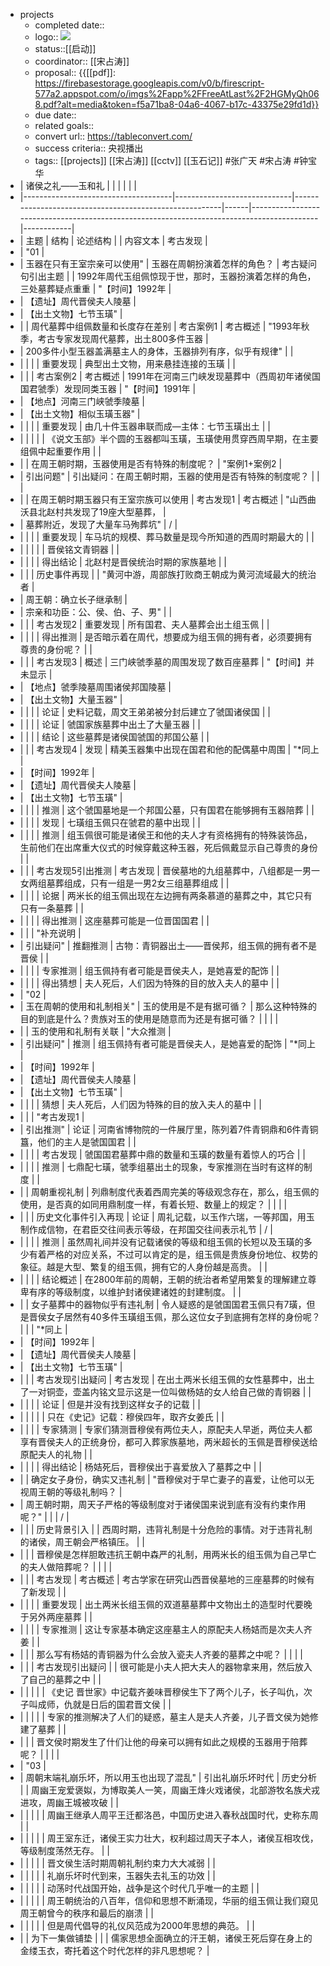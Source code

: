 - projects
    - completed date::
    - logo:: ![](https://firebasestorage.googleapis.com/v0/b/firescript-577a2.appspot.com/o/imgs%2Fapp%2FFreeAtLast%2FGH3CbDPvGD.jpg?alt=media&token=02abef2f-4b25-4d20-9793-6afe017cb42b)
    - status::[[启动]]
    - coordinator:: [[宋占涛]]
    - proposal:: {{[[pdf]]: https://firebasestorage.googleapis.com/v0/b/firescript-577a2.appspot.com/o/imgs%2Fapp%2FFreeAtLast%2F2HGMyQh068.pdf?alt=media&token=f5a71ba8-04a6-4067-b17c-43375e29fd1d}}
    - due date::
    - related goals::
    - convert url:: https://tableconvert.com/
    - success criteria:: 央视播出
    - tags:: [[projects]] [[宋占涛]] [[cctv]] [[玉石记]] #张广天 #宋占涛 #钟宝华
- | 诸侯之礼——玉和礼                           |                             |                                                        |      |                                                                                           |            |
- |-------------------------------------|-----------------------------|--------------------------------------------------------|------|-------------------------------------------------------------------------------------------|------------|
- | 主题                                  | 结构                          | 论述结构                                                   |      | 内容文本                                                                                      | 考古发现       |
- | "01                                 |
- | 玉器在只有王室宗亲可以使用"                      | 玉器在周朝扮演着怎样的角色？              | 考古疑问句引出主题                                              |      | 1992年周代玉组佩惊现于世，那时，玉器扮演着怎样的角色，三处墓葬疑点重重                                                     | "【时间】1992年 |
- | 【遗址】周代晋侯夫人陵墓                        |
- | 【出土文物】七节玉璜"                         |
- |                                     | 周代墓葬中组佩数量和长度存在差别            | 考古案例1                                                  | 考古概述 | "1993年秋季，考古专家发现周代墓葬，出土800多件玉器                                                             |
- | 200多件小型玉器盖满墓主人的身体，玉器排列有序，似乎有规律"     |                             |
- |                                     |                             |                                                        | 重要发现 | 典型出土文物，用来悬挂连接的玉璜                                                                          |            |
- |                                     |                             | 考古案例2                                                  | 考古概述 | 1991年在河南三门峡发现墓葬中（西周初年诸侯国国君虢季）发现同类玉器                                                       | "【时间】1991年 |
- | 【地点】河南三门峡虢季陵墓                       |
- | 【出土文物】相似玉璜玉器"                       |
- |                                     |                             |                                                        | 重要发现 | 由几十件玉器串联而成—主体：七节玉璜出土                                                                      |            |
- |                                     |                             |                                                        |      | 《说文玉部》半个圆的玉器都叫玉璜，玉璜使用贯穿西周早期，在主要组佩中起重要作用                                                   |            |
- |                                     | 在周王朝时期，玉器使用是否有特殊的制度呢？       | "案例1+案例2                                               |
- | 引出问题"                               | 引出疑问：在周王朝时期，玉器的使用是否有特殊的制度呢？ |                                                        |      |
- |                                     | 在周王朝时期玉器只有王室宗族可以使用          | 考古发现1                                                  | 考古概述 | "山西曲沃县北赵村共发现了19座大型墓葬，                                                                     |
- | 墓葬附近，发现了大量车马殉葬坑"                    | /                           |
- |                                     |                             |                                                        | 重要发现 | 车马坑的规模、葬马数量是现今所知道的西周时期最大的                                                                 |            |
- |                                     |                             |                                                        |      | 晋侯铭文青铜器                                                                                   |            |
- |                                     |                             |                                                        | 得出结论 | 北赵村是晋侯统治时期的家族墓地                                                                           |            |
- |                                     |                             | 历史事件再现                                                 |      | "黄河中游，周部族打败商王朝成为黄河流域最大的统治者                                                                |
- | 周王朝：确立长子继承制                         |
- | 宗亲和功臣：公、侯、伯、子、男"                    |                             |
- |                                     |                             | 考古发现2                                                  | 重要发现 | 所有国君、夫人墓葬会出土组玉佩                                                                           |            |
- |                                     |                             |                                                        | 得出推测 | 是否暗示着在周代，想要成为组玉佩的拥有者，必须要拥有尊贵的身份呢？                                                         |            |
- |                                     |                             | 考古发现3                                                  | 概述   | 三门峡虢季墓的周围发现了数百座墓葬                                                                         | "【时间】并未显示  |
- | 【地点】虢季陵墓周围诸侯邦国陵墓                    |
- | 【出土文物】大量玉器"                         |
- |                                     |                             |                                                        | 论证   | 史料记载，周文王弟弟被分封后建立了虢国诸侯国                                                                    |            |
- |                                     |                             |                                                        | 论证   | 虢国家族墓葬中出土了大量玉器                                                                            |            |
- |                                     |                             |                                                        | 结论   | 这些墓葬是诸侯国虢国的邦国公墓                                                                           |            |
- |                                     |                             | 考古发现4                                                  | 发现   | 精美玉器集中出现在国君和他的配偶墓中周围                                                                      | "*同上       |
- | 【时间】1992年                           |
- | 【遗址】周代晋侯夫人陵墓                        |
- | 【出土文物】七节玉璜"                         |
- |                                     |                             |                                                        | 推测   | 这个虢国墓地是一个邦国公墓，只有国君在能够拥有玉器陪葬                                                               |            |
- |                                     |                             |                                                        | 发现   | 七璜组玉佩只在虢君的墓中出现                                                                            |            |
- |                                     |                             |                                                        | 推测   | 组玉佩很可能是诸侯王和他的夫人才有资格拥有的特殊装饰品，生前他们在出席重大仪式的时候穿戴这种玉器，死后佩戴显示自己尊贵的身份                            |            |
- |                                     |                             | 考古发现5引出推测                                              | 考古发现 | 晋侯墓地的九组墓葬中，八组都是一男一女两组墓葬组成，只有一组是一男2女三组墓葬组成                                                 |            |
- |                                     |                             |                                                        | 论据   | 两米长的组玉佩出现在左边拥有两条慕道的墓葬之中，其它只有只有一条墓葬                                                        |            |
- |                                     |                             |                                                        | 得出推测 | 这座墓葬可能是一位晋国国君                                                                             |            |
- |                                     |                             | "补充说明                                                  |
- | 引出疑问"                               | 推翻推测                        | 古物：青铜器出土——晋侯邦，组玉佩的拥有者不是晋侯                              |      |
- |                                     |                             |                                                        | 专家推测 | 组玉佩持有者可能是晋侯夫人，是她喜爱的配饰                                                                     |            |
- |                                     |                             |                                                        | 得出猜想 | 夫人死后，人们因为特殊的目的放入夫人的墓中                                                                     |            |
- | "02                                 |
- | 玉在周朝的使用和礼制相关"                       | 玉的使用是不是有据可循？                | 那么这种特殊的目的到底是什么？贵族对玉的使用是随意而为还是有据可循？                     |      |                                                                                           |            |
- |                                     | 玉的使用和礼制有关联                  | "大众推测                                                  |
- | 引出疑问"                               | 推测                          | 组玉佩持有者可能是晋侯夫人，是她喜爱的配饰                                  | "*同上 |
- | 【时间】1992年                           |
- | 【遗址】周代晋侯夫人陵墓                        |
- | 【出土文物】七节玉璜"                         |
- |                                     |                             |                                                        | 猜想   | 夫人死后，人们因为特殊的目的放入夫人的墓中                                                                     |            |
- |                                     |                             | "考古发现1                                                 |
- | 引出推测"                               | 论证                          | 河南省博物院的一件展厅里，陈列着7件青铜鼎和6件青铜簋，他们的主人是虢国国君                 |      |
- |                                     |                             |                                                        | 考古发现 | 虢国国君墓葬中鼎的数量和玉璜的数量有着惊人的巧合                                                                  |            |
- |                                     |                             |                                                        | 推测   | 七鼎配七璜，虢季组墓出土的现象，专家推测在当时有这样的制度                                                             |            |
- |                                     | 周朝重视礼制                      | 列鼎制度代表着西周完美的等级观念存在，那么，组玉佩的使用，是否真的如同用鼎制度一样，有着长短、数量上的规定？ |      |                                                                                           |            |
- |                                     |                             | 历史文化事件引入再现                                             | 论证   | 周礼记载，以玉作六瑞，一等邦国，用玉制作成信物，在君臣交往间表示等级，在邦国交往间表示礼节                                             | /          |
- |                                     |                             |                                                        | 推测   | 虽然周礼间并没有记载诸侯的等级和组玉佩的长短以及玉璜的多少有着严格的对应关系，不过可以肯定的是，组玉佩是贵族身份地位、权势的象征。越是大型、繁复的组玉佩，拥有它的人身份越是高贵。 |            |
- |                                     |                             |                                                        | 结论概述 | 在2800年前的周朝，王朝的统治者希望用繁复的理解建立尊卑有序的等级制度，以维护封诸侯建诸姓的封建制度。                                      |            |
- |                                     | 女子墓葬中的器物似乎有违礼制              | 令人疑惑的是虢国国君玉佩只有7璜，但是晋侯女子居然有40多件玉璜组玉佩，那么这位女子到底拥有怎样的身份呢？  |      |                                                                                           | "*同上       |
- | 【时间】1992年                           |
- | 【遗址】周代晋侯夫人陵墓                        |
- | 【出土文物】七节玉璜"                         |
- |                                     |                             | 考古发现引出疑问                                               | 考古发现 | 在出土两米长组玉佩的女性墓葬中，出土了一对铜壶，壶盖内铭文显示这是一位叫做杨姞的女人给自己做的青铜器                                        |            |
- |                                     |                             |                                                        | 论证   | 但是并没有找到这样女子的记载                                                                            |            |
- |                                     |                             |                                                        |      | 只在《史记》记载：穆侯四年，取齐女姜氏                                                                       |            |
- |                                     |                             |                                                        | 专家猜测 | 专家们猜测晋穆侯有两位夫人，原配夫人早逝，两位夫人都享有晋侯夫人的正统身份，都可入葬家族墓地，两米超长的玉佩是晋穆侯送给原配夫人的礼物                       |            |
- |                                     |                             |                                                        | 得出结论 | 杨姞死后，晋穆侯出于喜爱放入了墓葬之中                                                                       |            |
- |                                     | 确定女子身份，确实又违礼制               | "晋穆侯对于早亡妻子的喜爱，让他可以无视周王朝的等级礼制吗？                         |
- | 周王朝时期，周天子严格的等级制度对于诸侯国来说到底有没有约束作用呢？" |                             |                                                        | /    |
- |                                     |                             | 历史背景引入                                                 |      | 西周时期，违背礼制是十分危险的事情。对于违背礼制的诸侯，周王朝会严格镇压。                                                     |            |
- |                                     |                             | 晋穆侯是怎样胆敢违抗王朝中森严的礼制，用两米长的组玉佩为自己早亡的夫人做陪葬呢？               |      |                                                                                           |            |
- |                                     |                             | 考古发现                                                   | 考古概述 | 考古学家在研究山西晋侯墓地的三座墓葬的时候有了新发现                                                                |            |
- |                                     |                             |                                                        | 重要发现 | 出土两米长组玉佩的双道墓墓葬中文物出土的造型时代要晚于另外两座墓葬                                                         |            |
- |                                     |                             |                                                        | 专家推测 | 这让专家基本确定这座墓主人的原配夫人杨姞而是次夫人齐姜                                                               |            |
- |                                     |                             | 那么写有杨姞的青铜器为什么会放入瓷夫人齐姜的墓葬之中呢？                           |      |                                                                                           |            |
- |                                     |                             | 考古发现引出疑问                                               |      | 很可能是小夫人把大夫人的器物拿来用，然后放入了自己的墓葬之中                                                            |            |
- |                                     |                             |                                                        |      | 《史记 晋世家》中记载齐姜味晋穆侯生下了两个儿子，长子叫仇，次子叫成师，仇就是日后的国君晋文侯                                           |            |
- |                                     |                             |                                                        |      | 专家的推测解决了人们的疑惑，墓主人是夫人齐姜，儿子晋文侯为她修建了墓葬                                                       |            |
- |                                     |                             | 晋文侯时期发生了什们让他的母亲可以拥有如此之规模的玉器用于陪葬呢？                      |      |                                                                                           |            |
- | "03                                 |
- | 周朝末端礼崩乐坏，所以用玉也出现了混乱"                | 引出礼崩乐坏时代                    | 历史分析                                                   |      | 周幽王宠爱褒姒，为博取美人一笑，周幽王烽火戏诸侯，北部游牧名族犬戎进攻，周幽王城被攻破                                               |            |
- |                                     |                             |                                                        |      | 周幽王继承人周平王迁都洛邑，中国历史进入春秋战国时代，史称东周                                                           |            |
- |                                     |                             |                                                        |      | 周王室东迁，诸侯王实力壮大，权利超过周天子本人，诸侯互相攻伐，等级制度荡然无存。                                                  |            |
- |                                     |                             |                                                        |      | 晋文侯生活时期周朝礼制约束力大大减弱                                                                        |            |
- |                                     |                             |                                                        |      | 礼崩乐坏时代到来，玉器失去礼玉的功效                                                                        |            |
- |                                     |                             |                                                        |      | 动荡时代战国开始，战争是这个时代几乎唯一的主题                                                                   |            |
- |                                     |                             |                                                        |      | 周王朝统治的八百年，信仰和思想不断涌现，华丽的组玉佩让我们窥见周王朝曾今的秩序和最后的崩溃                                             |            |
- |                                     |                             |                                                        |      | 但是周代倡导的礼仪风范成为2000年思想的典范。                                                                  |            |
- |                                     | 为下一集做铺垫                     |                                                        |      | 儒家思想全面确立的汗王朝，诸侯王死后穿在身上的金缕玉衣，寄托着这个时代怎样的非凡思想呢？                                              |
